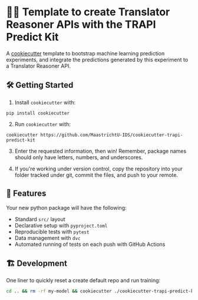 # 🍪🔮 Template to create Translator Reasoner APIs with the TRAPI Predict Kit

A [cookiecutter](https://github.com/cookiecutter/cookiecutter) template to bootstrap machine learning prediction experiments, and integrate the predictions generated by this experiment to a Translator Reasoner API.


## 🛠️ Getting Started

1. Install `cookiecutter` with:

```shell
pip install cookiecutter
```

2. Run `cookiecutter` with:

```shell
cookiecutter https://github.com/MaastrichtU-IDS/cookiecutter-trapi-predict-kit
```

3. Enter the requested information, then win! Remember, package names should only have letters, numbers, and underscores.

4. If you're working under version control, copy the repository into your folder tracked under git, commit the files, and push to your remote.

## 💪 Features

Your new python package will have the following:

- Standard `src/` layout
- Declarative setup with `pyproject.toml`
- Reproducible tests with `pytest`
- Data management with `dvc`
- Automated running of tests on each push with GitHub Actions

## 🏗️ Development

One liner to quickly reset a create default repo and run training:

```bash
cd .. && rm -rf my-model && cookiecutter ./cookiecutter-trapi-predict-kit && cd my-model && hatch run train
```
